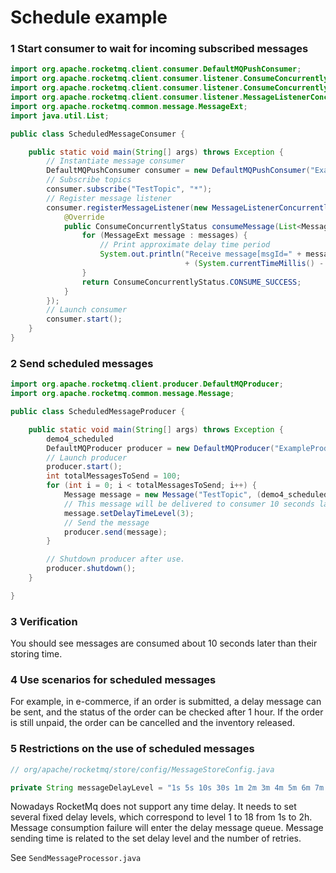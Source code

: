 # Schedule example

### 1 Start consumer to wait for incoming subscribed messages 

```java
import org.apache.rocketmq.client.consumer.DefaultMQPushConsumer;
import org.apache.rocketmq.client.consumer.listener.ConsumeConcurrentlyContext;
import org.apache.rocketmq.client.consumer.listener.ConsumeConcurrentlyStatus;
import org.apache.rocketmq.client.consumer.listener.MessageListenerConcurrently;
import org.apache.rocketmq.common.message.MessageExt;
import java.util.List;

public class ScheduledMessageConsumer {

    public static void main(String[] args) throws Exception {
        // Instantiate message consumer
        DefaultMQPushConsumer consumer = new DefaultMQPushConsumer("ExampleConsumer");
        // Subscribe topics
        consumer.subscribe("TestTopic", "*");
        // Register message listener
        consumer.registerMessageListener(new MessageListenerConcurrently() {
            @Override
            public ConsumeConcurrentlyStatus consumeMessage(List<MessageExt> messages, ConsumeConcurrentlyContext context) {
                for (MessageExt message : messages) {
                    // Print approximate delay time period
                    System.out.println("Receive message[msgId=" + message.getMsgId() + "] "
                                       + (System.currentTimeMillis() - message.getStoreTimestamp()) + "ms later");
                }
                return ConsumeConcurrentlyStatus.CONSUME_SUCCESS;
            }
        });
        // Launch consumer
        consumer.start();
    }
}
```

### 2 Send scheduled messages 

```java
import org.apache.rocketmq.client.producer.DefaultMQProducer;
import org.apache.rocketmq.common.message.Message;

public class ScheduledMessageProducer {

    public static void main(String[] args) throws Exception {
        demo4_scheduled
        DefaultMQProducer producer = new DefaultMQProducer("ExampleProducerGroup");
        // Launch producer
        producer.start();
        int totalMessagesToSend = 100;
        for (int i = 0; i < totalMessagesToSend; i++) {
            Message message = new Message("TestTopic", (demo4_scheduled + i).getBytes());
            // This message will be delivered to consumer 10 seconds later.
            message.setDelayTimeLevel(3);
            // Send the message
            producer.send(message);
        }

        // Shutdown producer after use.
        producer.shutdown();
    }

}
```

### 3 Verification 

You should see messages are consumed about 10 seconds later than their storing time. 

### 4 Use scenarios for scheduled messages

For example, in e-commerce, if an order is submitted, a delay message can be sent, and the status of the order can be checked after 1 hour. If the order is still unpaid, the order can be cancelled and the inventory released.

### 5 Restrictions on the use of scheduled messages

```java 
// org/apache/rocketmq/store/config/MessageStoreConfig.java

private String messageDelayLevel = "1s 5s 10s 30s 1m 2m 3m 4m 5m 6m 7m 8m 9m 10m 20m 30m 1h 2h";
```

Nowadays RocketMq does not support any time delay. It needs to set several fixed delay levels, which correspond to level 1 to 18 from 1s to 2h. Message consumption failure will enter the delay message queue. Message sending time is related to the set delay level and the number of retries.

 See `SendMessageProcessor.java` 
